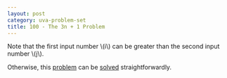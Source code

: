 ```yaml
---
layout: post
category: uva-problem-set
title: 100 - The 3n + 1 Problem
---
```


Note that the first input number \\(i\\) can be greater than
the second input number \\(j\\).

Otherwise,
this [problem](http://uva.onlinejudge.org/index.php?option=com_onlinejudge&Itemid=8&page=show_problem&problem=36)
can be [solved](https://github.com/clchiou/uva-problem-set/blob/master/solved/100/100.cc)
straightforwardly.
